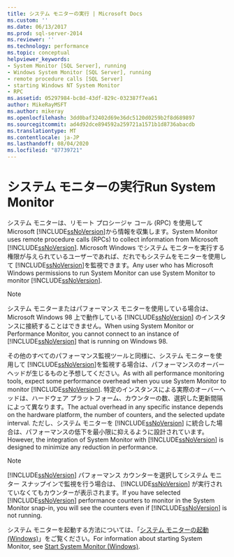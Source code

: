 ```yaml
---
title: システム モニターの実行 | Microsoft Docs
ms.custom: ''
ms.date: 06/13/2017
ms.prod: sql-server-2014
ms.reviewer: ''
ms.technology: performance
ms.topic: conceptual
helpviewer_keywords:
- System Monitor [SQL Server], running
- Windows System Monitor [SQL Server], running
- remote procedure calls [SQL Server]
- starting Windows NT System Monitor
- RPC
ms.assetid: 05297984-bc8d-43df-829c-032387f7ea61
author: MikeRayMSFT
ms.author: mikeray
ms.openlocfilehash: 3dd0baf32402d69e36dc5120d0259b2f8d689897
ms.sourcegitcommit: ad4d92dce894592a259721a1571b1d8736abacdb
ms.translationtype: MT
ms.contentlocale: ja-JP
ms.lasthandoff: 08/04/2020
ms.locfileid: "87739721"
---
```

# <a name="run-system-monitor"></a><span data-ttu-id="5ac70-102">システム モニターの実行</span><span class="sxs-lookup"><span data-stu-id="5ac70-102">Run System Monitor</span></span>
  <span data-ttu-id="5ac70-103">システム モニターは、リモート プロシージャ コール (RPC) を使用して Microsoft [!INCLUDE[ssNoVersion](../../includes/ssnoversion-md.md)]から情報を収集します。</span><span class="sxs-lookup"><span data-stu-id="5ac70-103">System Monitor uses remote procedure calls (RPCs) to collect information from Microsoft [!INCLUDE[ssNoVersion](../../includes/ssnoversion-md.md)].</span></span> <span data-ttu-id="5ac70-104">Microsoft Windows でシステム モニターを実行する権限が与えられているユーザーであれば、だれでもシステムをモニターを使用して [!INCLUDE[ssNoVersion](../../includes/ssnoversion-md.md)]を監視できます。</span><span class="sxs-lookup"><span data-stu-id="5ac70-104">Any user who has Microsoft Windows permissions to run System Monitor can use System Monitor to monitor [!INCLUDE[ssNoVersion](../../includes/ssnoversion-md.md)].</span></span>  
  
> [!NOTE]  
>  <span data-ttu-id="5ac70-105">システム モニターまたはパフォーマンス モニターを使用している場合は、Microsoft Windows 98 上で動作している [!INCLUDE[ssNoVersion](../../includes/ssnoversion-md.md)] のインスタンスに接続することはできません。</span><span class="sxs-lookup"><span data-stu-id="5ac70-105">When using System Monitor or Performance Monitor, you cannot connect to an instance of [!INCLUDE[ssNoVersion](../../includes/ssnoversion-md.md)] that is running on Windows 98.</span></span>  
  
 <span data-ttu-id="5ac70-106">その他のすべてのパフォーマンス監視ツールと同様に、システム モニターを使用して [!INCLUDE[ssNoVersion](../../includes/ssnoversion-md.md)]を監視する場合は、パフォーマンスのオーバーヘッドが生じるものと予想してください。</span><span class="sxs-lookup"><span data-stu-id="5ac70-106">As with all performance monitoring tools, expect some performance overhead when you use System Monitor to monitor [!INCLUDE[ssNoVersion](../../includes/ssnoversion-md.md)].</span></span> <span data-ttu-id="5ac70-107">特定のインスタンスによる実際のオーバーヘッドは、ハードウェア プラットフォーム、カウンターの数、選択した更新間隔によって異なります。</span><span class="sxs-lookup"><span data-stu-id="5ac70-107">The actual overhead in any specific instance depends on the hardware platform, the number of counters, and the selected update interval.</span></span> <span data-ttu-id="5ac70-108">ただし、システム モニターを [!INCLUDE[ssNoVersion](../../includes/ssnoversion-md.md)] に統合した場合は、パフォーマンスの低下を最小限に抑えるように設計されています。</span><span class="sxs-lookup"><span data-stu-id="5ac70-108">However, the integration of System Monitor with [!INCLUDE[ssNoVersion](../../includes/ssnoversion-md.md)] is designed to minimize any reduction in performance.</span></span>  
  
> [!NOTE]  
>  <span data-ttu-id="5ac70-109">[!INCLUDE[ssNoVersion](../../includes/ssnoversion-md.md)] パフォーマンス カウンターを選択してシステム モニター スナップインで監視を行う場合は、 [!INCLUDE[ssNoVersion](../../includes/ssnoversion-md.md)] が実行されていなくてもカウンターが表示されます。</span><span class="sxs-lookup"><span data-stu-id="5ac70-109">If you have selected [!INCLUDE[ssNoVersion](../../includes/ssnoversion-md.md)] performance counters to monitor in the System Monitor snap-in, you will see the counters even if [!INCLUDE[ssNoVersion](../../includes/ssnoversion-md.md)] is not running.</span></span>  
  
 <span data-ttu-id="5ac70-110">システム モニターを起動する方法については、「[システム モニターの起動&#40;Windows&#41;](../performance/start-system-monitor-windows.md)」をご覧ください。</span><span class="sxs-lookup"><span data-stu-id="5ac70-110">For information about starting System Monitor, see [Start System Monitor &#40;Windows&#41;](../performance/start-system-monitor-windows.md).</span></span>  
  
  
